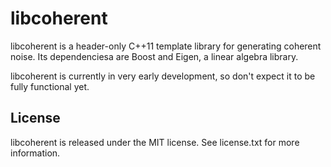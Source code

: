 libcoherent
========
libcoherent is a header-only C++11 template library for generating coherent noise. Its dependenciesa are Boost and Eigen, a linear algebra library.

libcoherent is currently in very early development, so don't expect it to be fully functional yet.

License
-------
libcoherent is released under the MIT license. See license.txt for more information.

